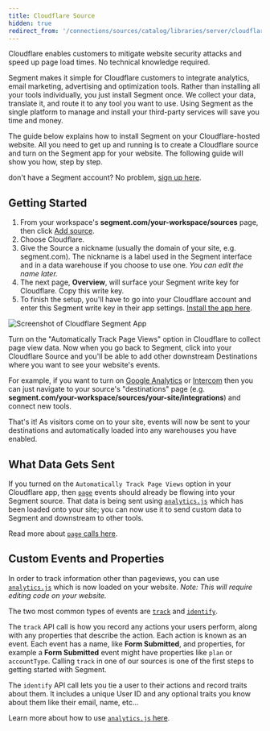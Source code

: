 ```yaml
---
title: Cloudflare Source
hidden: true
redirect_from: '/connections/sources/catalog/libraries/server/cloudflare/'
---
```


Cloudflare enables customers to mitigate website security attacks and speed up page load times. No technical knowledge required.

Segment makes it simple for Cloudflare customers to integrate analytics, email marketing, advertising and optimization tools. Rather than installing all your tools individually, you just install Segment once. We collect your data, translate it, and route it to any tool you want to use. Using Segment as the single platform to manage and install your third-party services will save you time and money.

The guide below explains how to install Segment on your Cloudflare-hosted website. All you need to get up and running is to create a Cloudflare source and turn on the Segment app for your website. The following guide will show you how, step by step.

don't have a Segment account? No problem, [sign up here](https://segment.com/signup?utm_source=cloudflare&utm_medium=docs&utm_campaign=partners).

## Getting Started

1. From your workspace's **segment.com/your-workspace/sources** page, then click [Add source](https://segment.com/workspaces?next=sources/catalog).
2. Choose Cloudflare.
3. Give the Source a nickname (usually the domain of your site, e.g. segment.com). The nickname is a label used in the Segment interface and in a data warehouse if you choose to use one. *You can edit the name later.*
4. The next page, **Overview**, will surface your Segment write key for Cloudflare. Copy this write key.
5. To finish the setup, you'll have to go into your Cloudflare account and enter this Segment write key in their app settings. [Install the app  here](https://cloudflare.com/apps/segment/install?source=segment-docs).

![Screenshot of Cloudflare Segment App](https://i.imgur.com/LX36x8R.png)

Turn on the "Automatically Track Page Views" option in Cloudflare to collect page view data. Now when you go back to Segment, click into your Cloudflare Source and you'll be able to add other downstream Destinations where you want to see your website's events.

For example, if you want to turn on [Google Analytics](https://google.com/analytics) or [Intercom](https://intercom.com) then you can just navigate to your source's "destinations" page (e.g. **segment.com/your-workspace/sources/your-site/integrations**) and connect new tools.

That's it! As visitors come on to your site, events will now be sent to your destinations and automatically loaded into any warehouses you have enabled.

## What Data Gets Sent

If you turned on the `Automatically Track Page Views` option in your Cloudflare app, then [`page`](/docs/connections/spec/page/) events should already be flowing into your Segment source. That data is being sent using [`analytics.js`](/docs/connections/sources/catalog/libraries/website/javascript) which has been loaded onto your site; you can now use it to send custom data to Segment and downstream to other tools.

Read more about [`page` calls here](/docs/connections/spec/page/).

## Custom Events and Properties

In order to track information other than pageviews, you can use [`analytics.js`](/docs/connections/sources/catalog/libraries/website/javascript) which is now loaded on your website. *Note: This will require editing code on your website.*

The two most common types of events are [`track`](/docs/connections/sources/catalog/libraries/website/javascript/#track) and [`identify`](/docs/connections/sources/catalog/libraries/website/javascript/#identify).

The `track` API call is how you record any actions your users perform, along with any properties that describe the action. Each action is known as an event. Each event has a name, like **Form Submitted**, and properties, for example a **Form Submitted** event might have properties like `plan` or `accountType`. Calling `track` in one of our sources is one of the first steps to getting started with Segment.

The `identify` API call lets you tie a user to their actions and record traits about them. It includes a unique User ID and any optional traits you know about them like their email, name, etc...

Learn more about how to use [`analytics.js` here](/docs/connections/sources/catalog/libraries/website/javascript/).
